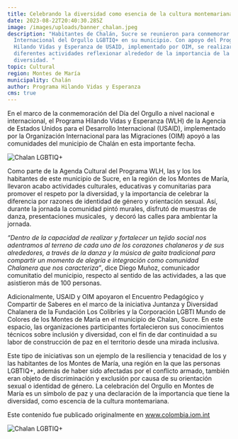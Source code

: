 ```yaml
---
title: Celebrando la diversidad como esencia de la cultura montemariana
date: 2023-08-22T20:40:30.285Z
image: /images/uploads/banner_chalan.jpeg
description: "Habitantes de Chalán, Sucre se reunieron para conmemorar el Día
  Internacional del Orgullo LGBTIQ+ en su municipio. Con apoyo del Programa
  Hilando Vidas y Esperanza de USAID, implementado por OIM, se realizaron
  diferentes actividades reflexionar alrededor de la importancia de la
  diversidad. "
topic: Cultural
region: Montes de María
municipality: Chalán
author: Programa Hilando Vidas y Esperanza
cms: true
---
```

En el marco de la conmemoración del Día del Orgullo a nivel nacional e internacional, el Programa Hilando Vidas y Esperanza (WLH) de la Agencia de Estados Unidos para el Desarrollo Internacional (USAID), implementado por la Organización Internacional para las Migraciones (OIM) apoyó a las comunidades del municipio de Chalán en esta importante fecha. 

![Chalan LGBTIQ+](https://colombia.iom.int/sites/g/files/tmzbdl1011/files/images/Notas/chalan1.jpg)

Como parte de la Agenda Cultural del Programa WLH, las y los los habitantes de este municipio de Sucre, en la región de los Montes de María, llevaron acabo actividades culturales, educativas y comunitarias para promover el respeto por la diversidad, y la importancia de celebrar la diferencia por razones de identidad de género y orientación sexual. Así, durante la jornada la comunidad pintó murales, disfrutó de muestras de danza, presentaciones musicales,  y decoró las calles para ambientar la jornada.

*“Dentro de la capacidad de realizar y fortalecer un tejido social nos adentramos al terreno de cada uno de los corazones chalaneros y de sus alrededores, a través de la danza y la música de gaita tradicional para compartir un momento de alegría e integración como comunidad Chalanera que nos caracteriza”*, dice Diego Muñoz, comunicador comunitatio del municipio, respecto al sentido de las actividades, a las que asistieron más de 100 personas.

Adicionalmente, USAID y OIM apoyaron el Encuentro Pedagógico y Compartir de Saberes en el marco de la iniciativa Juntanza y Diversidad Chalanera de la Fundación Los Colibríes y la Corporación LGBTI Mundo de Colores de los Montes de María en el municipio de Chalan, Sucre. En este espacio, las organizaciones participantes fortalecieron sus conocimientos técnicos sobre inclusión y diversidad, con el fin de dar continuidad a su labor de construcción de paz en el territorio desde una mirada inclusiva. 

Este tipo de iniciativas son un ejemplo de la resiliencia y tenacidad de los y las habitantes de los Montes de María, una región en la que las personas LGBTIQ+, además de haber sido afectadas por el conflicto armado, también eran objeto de discriminación y exclusión por causa de su orientación sexual o identidad de género. La celebración del Orgullo en Montes de María es un símbolo de paz y una declaración de la importancia que tiene la diversidad, como escencia de la cultura montemariana. 

Este contenido fue publicado originalmente en www.colombia.iom.int

![Chalan LGBTIQ+](https://colombia.iom.int/sites/g/files/tmzbdl1011/files/images/Notas/whatsapp-image-2023-06-28-at-12.41.00-pm-5.jpeg)